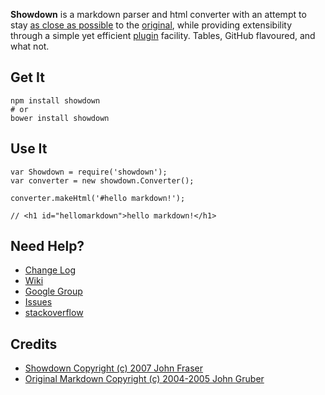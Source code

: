 
**Showdown** is a markdown parser and html converter with an attempt to stay [as close as possible](https://github.com/showdownjs/showdown/wiki/divergences) to the [original](http://web.archive.org/web/20110111145019/http://attacklab.net/showdown/), while providing extensibility through a simple yet efficient [plugin](https://github.com/showdownjs/showdown/wiki/extensions) facility. Tables, GitHub flavoured, and what not.

## Get It

```
npm install showdown
# or
bower install showdown
```

## Use It

```
var Showdown = require('showdown');
var converter = new showdown.Converter();

converter.makeHtml('#hello markdown!');

// <h1 id="hellomarkdown">hello markdown!</h1>
```

## Need Help?

+ [Change Log](https://github.com/showdownjs/showdown/blob/master/CHANGELOG.md)
+ [Wiki](https://github.com/showdownjs/showdown/wiki)
+ [Google Group](https://groups.google.com/forum/#!forum/showdownjs)
+ [Issues](https://github.com/showdownjs/showdown/issues)
+ [stackoverflow](http://stackoverflow.com/questions/tagged/showdown)

## Credits

+ [Showdown Copyright (c) 2007 John Fraser](http://web.archive.org/web/20110111145019/http://attacklab.net/showdown/)
+ [Original Markdown Copyright (c) 2004-2005 John Gruber](http://daringfireball.net/projects/markdown/)